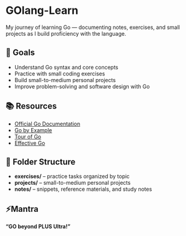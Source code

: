 # GOlang-Learn
My journey of learning Go — documenting notes, exercises, and small projects as I build proficiency with the language.

## 🎯 Goals
- Understand Go syntax and core concepts  
- Practice with small coding exercises  
- Build small-to-medium personal projects  
- Improve problem-solving and software design with Go  

## 📚 Resources
- [Official Go Documentation](https://go.dev/doc/)  
- [Go by Example](https://gobyexample.com/)  
- [Tour of Go](https://go.dev/tour/)  
- [Effective Go](https://go.dev/doc/effective_go)

## 📂 Folder Structure
- **exercises/** – practice tasks organized by topic  
- **projects/** – small-to-medium personal projects  
- **notes/** – snippets, reference materials, and study notes  

## ⚡Mantra
 **“GO beyond PLUS Ultra!”**
